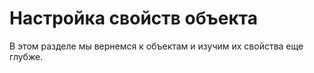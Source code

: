 # Настройка свойств объекта

В этом разделе мы вернемся к объектам и изучим их свойства еще глубже.
